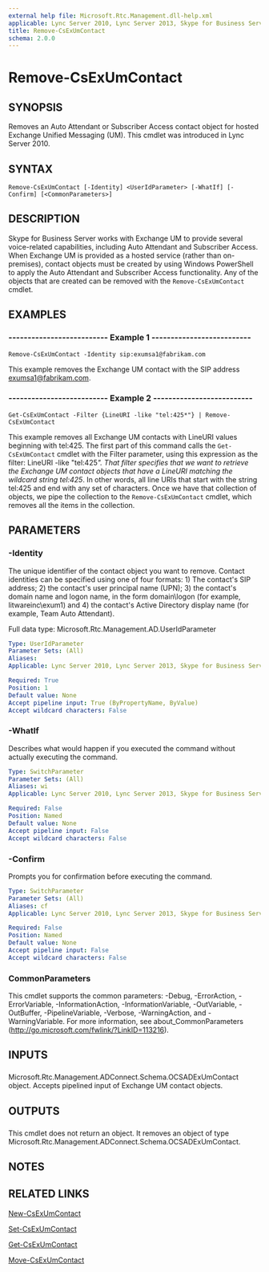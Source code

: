 ```yaml
---
external help file: Microsoft.Rtc.Management.dll-help.xml
applicable: Lync Server 2010, Lync Server 2013, Skype for Business Server 2015, Skype for Business Server 2019
title: Remove-CsExUmContact
schema: 2.0.0
---
```


# Remove-CsExUmContact

## SYNOPSIS
Removes an Auto Attendant or Subscriber Access contact object for hosted Exchange Unified Messaging (UM).
This cmdlet was introduced in Lync Server 2010.


## SYNTAX

```
Remove-CsExUmContact [-Identity] <UserIdParameter> [-WhatIf] [-Confirm] [<CommonParameters>]
```

## DESCRIPTION
Skype for Business Server works with Exchange UM to provide several voice-related capabilities, including Auto Attendant and Subscriber Access.
When Exchange UM is provided as a hosted service (rather than on-premises), contact objects must be created by using Windows PowerShell to apply the Auto Attendant and Subscriber Access functionality.
Any of the objects that are created can be removed with the `Remove-CsExUmContact` cmdlet.


## EXAMPLES

### -------------------------- Example 1 --------------------------
```
Remove-CsExUmContact -Identity sip:exumsa1@fabrikam.com
```

This example removes the Exchange UM contact with the SIP address exumsa1@fabrikam.com.


### -------------------------- Example 2 --------------------------
```
Get-CsExUmContact -Filter {LineURI -like "tel:425*"} | Remove-CsExUmContact
```

This example removes all Exchange UM contacts with LineURI values beginning with tel:425.
The first part of this command calls the `Get-CsExUmContact` cmdlet with the Filter parameter, using this expression as the filter: LineURI -like "tel:425<em>".
That filter specifies that we want to retrieve the Exchange UM contact objects that have a LineURI matching the wildcard string tel:425</em>.
In other words, all line URIs that start with the string tel:425 and end with any set of characters.
Once we have that collection of objects, we pipe the collection to the `Remove-CsExUmContact` cmdlet, which removes all the items in the collection.


## PARAMETERS

### -Identity
The unique identifier of the contact object you want to remove.
Contact identities can be specified using one of four formats: 1) The contact's SIP address; 2) the contact's user principal name (UPN); 3) the contact's domain name and logon name, in the form domain\logon (for example, litwareinc\exum1) and 4) the contact's Active Directory display name (for example, Team Auto Attendant).

Full data type: Microsoft.Rtc.Management.AD.UserIdParameter


```yaml
Type: UserIdParameter
Parameter Sets: (All)
Aliases: 
Applicable: Lync Server 2010, Lync Server 2013, Skype for Business Server 2015, Skype for Business Server 2019

Required: True
Position: 1
Default value: None
Accept pipeline input: True (ByPropertyName, ByValue)
Accept wildcard characters: False
```

### -WhatIf
Describes what would happen if you executed the command without actually executing the command.

```yaml
Type: SwitchParameter
Parameter Sets: (All)
Aliases: wi
Applicable: Lync Server 2010, Lync Server 2013, Skype for Business Server 2015, Skype for Business Server 2019

Required: False
Position: Named
Default value: None
Accept pipeline input: False
Accept wildcard characters: False
```

### -Confirm
Prompts you for confirmation before executing the command.

```yaml
Type: SwitchParameter
Parameter Sets: (All)
Aliases: cf
Applicable: Lync Server 2010, Lync Server 2013, Skype for Business Server 2015, Skype for Business Server 2019

Required: False
Position: Named
Default value: None
Accept pipeline input: False
Accept wildcard characters: False
```

### CommonParameters
This cmdlet supports the common parameters: -Debug, -ErrorAction, -ErrorVariable, -InformationAction, -InformationVariable, -OutVariable, -OutBuffer, -PipelineVariable, -Verbose, -WarningAction, and -WarningVariable. For more information, see about_CommonParameters (http://go.microsoft.com/fwlink/?LinkID=113216).

## INPUTS

###  
Microsoft.Rtc.Management.ADConnect.Schema.OCSADExUmContact object.
Accepts pipelined input of Exchange UM contact objects.

## OUTPUTS

###  
This cmdlet does not return an object.
It removes an object of type Microsoft.Rtc.Management.ADConnect.Schema.OCSADExUmContact.

## NOTES

## RELATED LINKS

[New-CsExUmContact](New-CsExUmContact.md)

[Set-CsExUmContact](Set-CsExUmContact.md)

[Get-CsExUmContact](Get-CsExUmContact.md)

[Move-CsExUmContact](Move-CsExUmContact.md)

